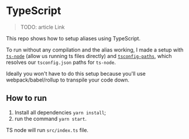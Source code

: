 # TypeScript

> TODO: article Link

This repo shows how to setup aliases using TypeScript.

To run without any compilation and the alias working, I made a setup with [`ts-node`](https://github.com/TypeStrong/ts-node) (allow us running ts files directly) and [`tsconfig-paths`](https://github.com/dividab/tsconfig-paths), which resolves our `tsconfig.json` paths for `ts-node`.

Ideally you won't have to do this setup because you'll use webpack/babel/rollup to transpile your code down.

## How to run

1. Install all dependencies `yarn install`;
1. run the command `yarn start`.

TS node will run `src/index.ts` file.
